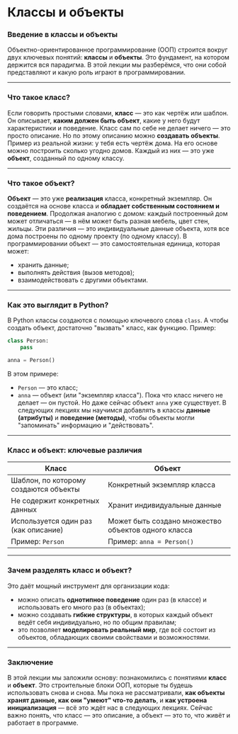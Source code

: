 # Классы и объекты
### Введение в классы и объекты
Объектно-ориентированное программирование (ООП) строится вокруг двух ключевых понятий: **классы** и **объекты**. Это фундамент, на котором держится вся парадигма. В этой лекции мы разберёмся, что они собой представляют и какую роль играют в программировании.

---
### Что такое класс?
Если говорить простыми словами, **класс** — это как чертёж или шаблон. Он описывает, **каким должен быть объект**, какие у него будут характеристики и поведение.
Класс сам по себе не делает ничего — это просто описание. Но по этому описанию можно **создавать объекты**.
Пример из реальной жизни: у тебя есть чертёж дома. На его основе можно построить сколько угодно домов. Каждый из них — это уже **объект**, созданный по одному классу.

---
### Что такое объект?
**Объект** — это уже **реализация** класса, конкретный экземпляр. Он создаётся на основе класса и **обладает собственным состоянием и поведением**.
Продолжая аналогию с домом: каждый построенный дом может отличаться — в нём может быть разная мебель, цвет стен, жильцы. Эти различия — это индивидуальные данные объекта, хотя все дома построены по одному проекту (по одному классу).
В программировании объект — это самостоятельная единица, которая может:
- хранить данные;
- выполнять действия (вызов методов);
- взаимодействовать с другими объектами.

---
### Как это выглядит в Python?
В Python классы создаются с помощью ключевого слова `class`. А чтобы создать объект, достаточно "вызвать" класс, как функцию. Пример:
```python
class Person:
    pass

anna = Person()
```
В этом примере:
- `Person` — это класс;
- `anna` — объект (или "экземпляр класса").
Пока что класс ничего не делает — он пустой. Но даже сейчас объект `anna` уже существует. В следующих лекциях мы научимся добавлять в классы **данные (атрибуты)** и **поведение (методы)**, чтобы объекты могли "запоминать" информацию и "действовать".

---
### Класс и объект: ключевые различия

| Класс                                 | Объект                                              |
| ------------------------------------- | --------------------------------------------------- |
| Шаблон, по которому создаются объекты | Конкретный экземпляр класса                         |
| Не содержит конкретных данных         | Хранит индивидуальные данные                        |
| Используется один раз (как описание)  | Может быть создано множество объектов одного класса |
| Пример: `Person`                      | Пример: `anna = Person()`                           |

---
### Зачем разделять класс и объект?
Это даёт мощный инструмент для организации кода:
- можно описать **однотипное поведение** один раз (в классе) и использовать его много раз (в объектах);
- можно создавать **гибкие структуры**, в которых каждый объект ведёт себя индивидуально, но по общим правилам;
- это позволяет **моделировать реальный мир**, где всё состоит из объектов, обладающих своими свойствами и возможностями.

---
### Заключение
В этой лекции мы заложили основу: познакомились с понятиями **класс** и **объект**. Это строительные блоки ООП, которые ты будешь использовать снова и снова.
Мы пока не рассматривали, **как объекты хранят данные, как они "умеют" что-то делать**, и **как устроена инициализация** — всё это ждёт нас в следующих лекциях. Сейчас важно понять, что класс — это описание, а объект — это то, что живёт и работает в программе.
